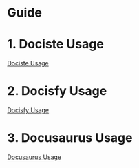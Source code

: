 # Guide

# 1. Dociste Usage
[Dociste Usage](guide/1-Docsite-Usage.md ':include')

# 2. Docisfy Usage
[Docisfy Usage](guide/2-Docsify-Usage.md ':include')

# 3. Docusaurus Usage
[Docusaurus Usage](guide/3-Docusaurus-Usage.md ':include')
